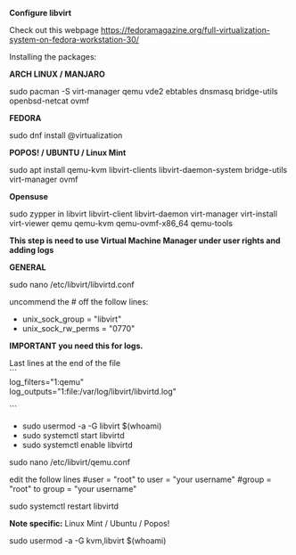 **Configure libvirt**

Check out this webpage <https://fedoramagazine.org/full-virtualization-system-on-fedora-workstation-30/>

Installing the packages:

**ARCH LINUX / MANJARO**

sudo pacman -S virt-manager qemu vde2 ebtables dnsmasq bridge-utils openbsd-netcat ovmf

**FEDORA**

sudo dnf install @virtualization

**POPOS! / UBUNTU / Linux Mint**

sudo apt install qemu-kvm libvirt-clients libvirt-daemon-system bridge-utils virt-manager ovmf

**Opensuse**

sudo zypper in libvirt libvirt-client libvirt-daemon virt-manager virt-install virt-viewer qemu qemu-kvm qemu-ovmf-x86_64 qemu-tools

**This step is need to use Virtual Machine Manager under user rights and adding logs**

**GENERAL**

sudo nano /etc/libvirt/libvirtd.conf

uncommend the # off the follow lines:

- unix_sock_group = "libvirt"
- unix_sock_rw_perms = "0770"

**IMPORTANT you need this for logs.**

Last lines at the end of the file\
\`\`\`\
log_filters="1:qemu"\
log_outputs="1:file:/var/log/libvirt/libvirtd.log"

\`\`\`

- sudo usermod -a -G libvirt $(whoami)
- sudo systemctl start libvirtd
- sudo systemctl enable libvirtd

sudo nano /etc/libvirt/qemu.conf

edit the follow lines #user = "root" to user = "your username" #group = "root" to group = "your username"

sudo systemctl restart libvirtd

**Note specific:** Linux Mint / Ubuntu / Popos!

sudo usermod -a -G kvm,libvirt $(whoami)